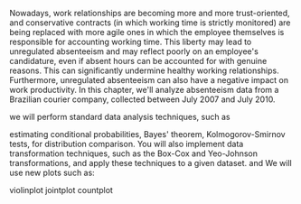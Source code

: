 Nowadays, work relationships are becoming more and more trust-oriented, and conservative contracts (in which working time is strictly monitored) are being replaced with more agile ones in which the employee themselves is responsible for accounting working time. This liberty may lead to unregulated absenteeism and may reflect poorly on an employee's candidature, even if absent hours can be accounted for with genuine reasons. This can significantly undermine healthy working relationships. Furthermore, unregulated absenteeism can also have a negative impact on work productivity. In this chapter, we'll analyze absenteeism data from a Brazilian courier company, collected between July 2007 and July 2010.

we will perform standard data analysis techniques, such as

estimating conditional probabilities, Bayes' theorem,
Kolmogorov-Smirnov tests, for distribution comparison. You will also implement data
transformation techniques, such as the Box-Cox and Yeo-Johnson transformations, and apply these techniques to a given dataset.
and We will use new plots such as:

violinplot
jointplot
countplot
